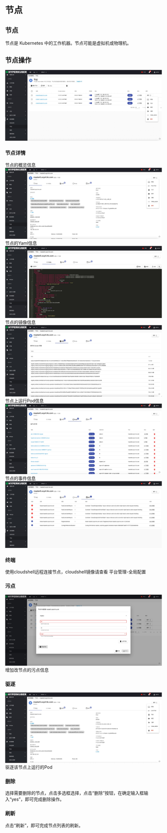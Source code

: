 # 节点

## 节点
节点是 Kubernetes 中的工作机器。节点可能是虚拟机或物理机。

## 节点操作
![Minion](../../../assets/images/system/node-list.jpg)
### 节点详情
节点的概览信息
![Minion](../../../assets/images/system/node-info1.jpg)
节点的Yaml信息
![Minion](../../../assets/images/system/node-info2.jpg)
节点的镜像信息
![Minion](../../../assets/images/system/node-info3.jpg)
节点上运行Pod信息
![Minion](../../../assets/images/system/node-info4.jpg)
节点的事件信息
![Minion](../../../assets/images/system/node-info5.jpg)
### 终端
使用cloudshell远程连接节点，cloudshell镜像请查看 平台管理-全局配置
### 污点
![Minion](../../../assets/images/system/node-taints.jpg)
增加改节点的污点信息


### 驱逐
![Minion](../../../assets/images/system/node-cordon.jpg)
驱逐该节点上运行的Pod

### 删除
选择需要删除的节点，点击多选框选择，点击“删除”按钮，在确定输入框输入“yes”，即可完成删除操作。
### 刷新
点击“刷新”，即可完成节点列表的刷新。